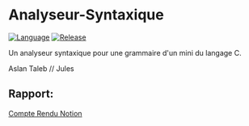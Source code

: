 # Analyseur-Syntaxique
[![Language](https://img.shields.io/badge/language-python-blue.svg?style=flat)](https://www.python.org)
[![Release](https://img.shields.io/badge/release-v1.0-orange.svg?style=flat)](http://www.leejamesrobinson.com/space-invaders.html)

Un analyseur syntaxique pour une grammaire d'un mini
du langage C.

Aslan Taleb // Jules 

## Rapport:
[Compte Rendu Notion](https://aslantaleb.notion.site/TP1-Analyseur-Syntaxique-e3d1cfdde9644d128ae58f9f9473410f)
